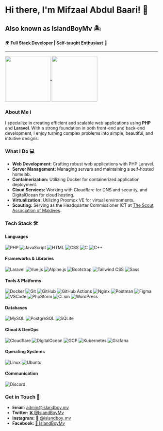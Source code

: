 # Hi there, I'm Mifzaal Abdul Baari! 👋

## Also known as IslandBoyMv 🏝️

🌍 **Full Stack Developer | Self-taught Enthusiast** 🚀

---
<div align="left">
<a href="https://github.com/islandboymv/github-readme-stats">
  <img height=150 align="center" src="https://stats.git.islandboy.mv/api/?username=islandboymv&private_count=true&theme=blueberry&hide_border=true&layout=compact&show_icons=true&rank_icon=github&include_all_commits=true" />
</a>
<a href="https://github.com/islandboymv/github-readme-stats">
  <img height=150 align="center" src="https://stats.git.islandboy.mv/api/top-langs/?username=islandboymv&private_count=true&theme=blueberry&hide_border=true&layout=compact" />
</a>
</div>

### About Me ℹ️
I specialize in creating efficient and scalable web applications using **PHP** and **Laravel**. With a strong foundation in both front-end and back-end development, I enjoy turning complex problems into simple, beautiful, and intuitive designs.

### What I Do 💻
- **Web Development:** Crafting robust web applications with PHP Laravel.
- **Server Management:** Managing servers and maintaining a self-hosted homelab.
- **Containerization:** Utilizing Docker for containerized application deployment.
- **Cloud Services:** Working with Cloudflare for DNS and security, and DigitalOcean for cloud hosting.
- **Virtualization:** Utilizing Proxmox VE for virtual environments.
- **Scouting:** Serving as the Headquarter Commissioner ICT at [The Scout Association of Maldives](https://scout.mv).

### Tech Stack 🛠️

#### Languages
![PHP](https://go-skill-icons.vercel.app/api/icons?i=php&theme=dark)
![JavaScript](https://go-skill-icons.vercel.app/api/icons?i=js&theme=dark)
![HTML](https://go-skill-icons.vercel.app/api/icons?i=html&theme=dark)
![CSS](https://go-skill-icons.vercel.app/api/icons?i=css&theme=dark)
![C](https://go-skill-icons.vercel.app/api/icons?i=c&theme=dark)
![C++](https://go-skill-icons.vercel.app/api/icons?i=cpp&theme=dark)

#### Frameworks & Libraries
![Laravel](https://go-skill-icons.vercel.app/api/icons?i=laravel&theme=dark)
![Vue.js](https://go-skill-icons.vercel.app/api/icons?i=vue&theme=dark)
![Alpine.js](https://go-skill-icons.vercel.app/api/icons?i=alpinejs&theme=dark)
![Bootstrap](https://go-skill-icons.vercel.app/api/icons?i=bootstrap&theme=dark)
![Tailwind CSS](https://go-skill-icons.vercel.app/api/icons?i=tailwind&theme=dark)
![Sass](https://go-skill-icons.vercel.app/api/icons?i=sass&theme=dark)

#### Tools & Platforms
![Docker](https://go-skill-icons.vercel.app/api/icons?i=docker&theme=dark)
![Git](https://go-skill-icons.vercel.app/api/icons?i=git&theme=dark)
![GitHub](https://go-skill-icons.vercel.app/api/icons?i=github&theme=dark)
![GitHub Actions](https://go-skill-icons.vercel.app/api/icons?i=githubactions&theme=dark)
![Nginx](https://go-skill-icons.vercel.app/api/icons?i=nginx&theme=dark)
![Postman](https://go-skill-icons.vercel.app/api/icons?i=postman&theme=dark)
![Figma](https://go-skill-icons.vercel.app/api//icons?i=figma&theme=dark)
![VSCode](https://go-skill-icons.vercel.app/api/icons?i=vscode&theme=dark)
![PhpStorm](https://go-skill-icons.vercel.app/api/icons?i=phpstorm&theme=dark)
![CLion](https://go-skill-icons.vercel.app/api/icons?i=clion&theme=dark)
![WordPress](https://go-skill-icons.vercel.app/api/icons?i=wordpress&theme=dark)

#### Databases
![MySQL](https://go-skill-icons.vercel.app/api/icons?i=mysql&theme=dark)
![PostgreSQL](https://go-skill-icons.vercel.app/api/icons?i=postgres&theme=dark)
![SQLite](https://go-skill-icons.vercel.app/api/icons?i=sqlite&theme=dark)

#### Cloud & DevOps
![Cloudflare](https://go-skill-icons.vercel.app/api/icons?i=cloudflare&theme=dark)
![DigitalOcean](https://go-skill-icons.vercel.app/api/icons?i=digitalocean&theme=dark)
![GCP](https://go-skill-icons.vercel.app/api/icons?i=gcp&theme=dark)
![Kubernetes](https://go-skill-icons.vercel.app/api/icons?i=kubernetes&theme=dark)
![Grafana](https://go-skill-icons.vercel.app/api/icons?i=grafana&theme=dark)

#### Operating Systems
![Linux](https://go-skill-icons.vercel.app/api/icons?i=linux&theme=dark)
![Ubuntu](https://go-skill-icons.vercel.app/api/icons?i=ubuntu&theme=dark)

#### Communication
![Discord](https://go-skill-icons.vercel.app/api/icons?i=discord&theme=dark)

### Get in Touch 📲
- **Email:** [admin@islandboy.mv](mailto:admin@islandboy.mv)
- **Twitter:** [❌ @IslandBoyMv](https://twitter.com/IslandBoyMv)
- **Instagram:** [📸 @islandboy_mv](https://instagram.com/islandboy_mv)
- **Facebook:** [📘 IslandBoyMv](https://facebook.com/islandboymv)